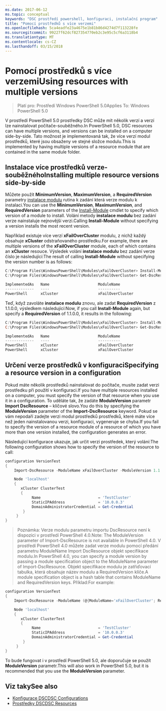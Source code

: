 ```yaml
---
ms.date: 2017-06-12
ms.topic: conceptual
keywords: "DSC prostředí powershell, konfiguraci, instalační program"
title: "Pomocí prostředků s více verzemi"
ms.openlocfilehash: 5ca4eadfe23a4675e1b81b86d4274d7f113228fe
ms.sourcegitcommit: 99227f62dcf827354770eb2c3e95c5cf6a3118b4
ms.translationtype: MT
ms.contentlocale: cs-CZ
ms.lasthandoff: 03/15/2018
---
```

# <a name="using-resources-with-multiple-versions"></a><span data-ttu-id="38d8e-103">Pomocí prostředků s více verzemi</span><span class="sxs-lookup"><span data-stu-id="38d8e-103">Using resources with multiple versions</span></span>

> <span data-ttu-id="38d8e-104">Platí pro: Prostředí Windows PowerShell 5.0</span><span class="sxs-lookup"><span data-stu-id="38d8e-104">Applies To: Windows PowerShell 5.0</span></span>

<span data-ttu-id="38d8e-105">V prostředí PowerShell 5.0 prostředky DSC může mít několik verzí a verzí lze nainstalovat počítače-souběžného.</span><span class="sxs-lookup"><span data-stu-id="38d8e-105">In PowerShell 5.0, DSC resources can have multiple versions, and versions can be installed on a computer side-by-side.</span></span> <span data-ttu-id="38d8e-106">Tato možnost je implementovaná tak, že více verzí modul prostředků, které jsou obsaženy ve stejné složce modulu.</span><span class="sxs-lookup"><span data-stu-id="38d8e-106">This is implemented by having multiple versions of a resource module that are contained in the same module folder.</span></span>

## <a name="installing-multiple-resource-versions-side-by-side"></a><span data-ttu-id="38d8e-107">Instalace více prostředků verze-souběžného</span><span class="sxs-lookup"><span data-stu-id="38d8e-107">Installing multiple resource versions side-by-side</span></span>

<span data-ttu-id="38d8e-108">Můžete použít **MinimumVersion**, **MaximumVersion**, a **RequiredVersion** parametry [instalace modulu](https://technet.microsoft.com/library/dn807162.aspx) rutina k zadání která verze modulu k instalaci.</span><span class="sxs-lookup"><span data-stu-id="38d8e-108">You can use the **MinimumVersion**, **MaximumVersion**, and **RequiredVersion** parameters of the [Install-Module](https://technet.microsoft.com/library/dn807162.aspx) cmdlet to specify which version of a module to install.</span></span> <span data-ttu-id="38d8e-109">Volání metody **instalace modulu** bez zadání verze nainstaluje nejnovější verzi.</span><span class="sxs-lookup"><span data-stu-id="38d8e-109">Calling **Install-Module** without specifying a version installs the most recent version.</span></span>

<span data-ttu-id="38d8e-110">Například existuje více verzí **xFailOverCluster** modulu, z nichž každý obsahuje **xCluster** odstraňovaného prostředku.</span><span class="sxs-lookup"><span data-stu-id="38d8e-110">For example, there are multiple versions of the **xFailOverCluster** module, each of which contains an **xCluster** resouce.</span></span> <span data-ttu-id="38d8e-111">Výsledek volání **instalace modulu** bez zadání verze číslo je následující:</span><span class="sxs-lookup"><span data-stu-id="38d8e-111">The result of calling **Install-Module** without specifying the version number is as follows:</span></span>

```powershell
C:\Program Files\WindowsPowerShell\Modules\xFailOverCluster> Install-Module xFailOverCluster
C:\Program Files\WindowsPowerShell\Modules\xFailOverCluster> Get-DscResource xCluster

ImplementedAs   Name                      ModuleName                     Version    Properties
-------------   ----                      ----------                     -------    ----------
PowerShell      xCluster                  xFailOverCluster               1.2.0.0    {DomainAdministratorCredential, ...
```

<span data-ttu-id="38d8e-112">Teď, když zavoláte **instalace modulu** znovu, ale zadat **RequiredVersion** z 1.1.0.0, výsledkem následující:</span><span class="sxs-lookup"><span data-stu-id="38d8e-112">Now, if you call **Install-Module** again, but specify a **RequiredVersion** of 1.1.0.0, it results in the following:</span></span>

```powershell
C:\Program Files\WindowsPowerShell\Modules\xFailOverCluster> Install-Module xFailOverCluster -RequiredVersion 1.1
C:\Program Files\WindowsPowerShell\Modules\xFailOverCluster> Get-DscResource xCluster

ImplementedAs   Name                      ModuleName                     Version    Properties
-------------   ----                      ----------                     -------    ----------
PowerShell      xCluster                  xFailOverCluster               1.1        {DomainAdministratorCredential, Name, ...
PowerShell      xCluster                  xFailOverCluster               1.2.0.0    {DomainAdministratorCredential, Name, ...
```

## <a name="specifying-a-resource-version-in-a-configuration"></a><span data-ttu-id="38d8e-113">Určení verze prostředků v konfiguraci</span><span class="sxs-lookup"><span data-stu-id="38d8e-113">Specifying a resource version in a configuration</span></span>

<span data-ttu-id="38d8e-114">Pokud máte několik prostředků nainstalovat do počítače, musíte zadat verzi prostředku při použití v konfiguraci.</span><span class="sxs-lookup"><span data-stu-id="38d8e-114">If you have multiple resources installed on a computer, you must specify the version of that resource when you use it in a configuration.</span></span> <span data-ttu-id="38d8e-115">To uděláte tak, že zadáte **ModuleVersion** parametr **Import DscResource** – klíčové slovo.</span><span class="sxs-lookup"><span data-stu-id="38d8e-115">You do this by specifying the **ModuleVersion** parameter of the **Import-DscResource** keyword.</span></span> <span data-ttu-id="38d8e-116">Pokud se vám nepodaří zadejte verzi modul prostředků prostředků, které máte více než jeden nainstalovanou verzi, konfiguraci, vygeneruje se chyba.</span><span class="sxs-lookup"><span data-stu-id="38d8e-116">If you fail to specify the version of a resource module of a resource of which you have more than one version installed, the configuration generates an error.</span></span>

<span data-ttu-id="38d8e-117">Následující konfigurace ukazuje, jak určit verzi prostředek, který volání:</span><span class="sxs-lookup"><span data-stu-id="38d8e-117">The following configuration shows how to specify the version of the resource to call:</span></span>

```powershell
configuration VersionTest
{
    Import-DscResource -ModuleName xFailOverCluster -ModuleVersion 1.1

    Node 'localhost'
    {
       xCluster ClusterTest
       {
            Name                          = 'TestCluster'
            StaticIPAddress               = '10.0.0.3'
            DomainAdministratorCredential = Get-Credential
        }
     }
}     
```

><span data-ttu-id="38d8e-118">Poznámka: Verze modulu parametru importu DscResource není k dispozici v prostředí PowerShell 4.0.</span><span class="sxs-lookup"><span data-stu-id="38d8e-118">Note: The ModuleVersion parameter of Import-DscResource is not available in PowerShell 4.0.</span></span> <span data-ttu-id="38d8e-119">V prostředí PowerShell 4.0 můžete zadat verze modulu pomocí předání parametru ModuleName Import DscResource objekt specifikace modulu.</span><span class="sxs-lookup"><span data-stu-id="38d8e-119">In PowerShell 4.0, you can specify a module version by passing a module specification object to the ModuleName parameter of Import-DscResource.</span></span> <span data-ttu-id="38d8e-120">Objekt specifikace modulu je zatřiďovací tabulka, která obsahuje název modulu a RequiredVersion klíče.</span><span class="sxs-lookup"><span data-stu-id="38d8e-120">A module specification object is a hash table that contains ModuleName and RequiredVersion  keys.</span></span> <span data-ttu-id="38d8e-121">Příklad:</span><span class="sxs-lookup"><span data-stu-id="38d8e-121">For example:</span></span>

```powershell
configuration VersionTest
{
    Import-DscResource -ModuleName (@{ModuleName='xFailOverCluster'; RequiredVersion='1.1'} )

    Node 'localhost'
    {
       xCluster ClusterTest
       {
            Name                          = 'TestCluster'
            StaticIPAddress               = '10.0.0.3'
            DomainAdministratorCredential = Get-Credential
        }
     }
}     
```

<span data-ttu-id="38d8e-122">To bude fungovat i v prostředí PowerShell 5.0, ale doporučuje se použít **ModuleVersion** parametr.</span><span class="sxs-lookup"><span data-stu-id="38d8e-122">This will also work in PowerShell 5.0, but it is recommended that you use the **ModuleVersion** parameter.</span></span>

## <a name="see-also"></a><span data-ttu-id="38d8e-123">Viz taky</span><span class="sxs-lookup"><span data-stu-id="38d8e-123">See also</span></span>
* [<span data-ttu-id="38d8e-124">Konfigurace DSC</span><span class="sxs-lookup"><span data-stu-id="38d8e-124">DSC Configurations</span></span>](configurations.md)
* [<span data-ttu-id="38d8e-125">Prostředky DSC</span><span class="sxs-lookup"><span data-stu-id="38d8e-125">DSC Resources</span></span>](resources.md)

